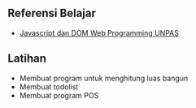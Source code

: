 ## Referensi Belajar

- [Javascript dan DOM Web Programming UNPAS](https://www.youtube.com/playlist?list=PLFIM0718LjIWB3YRoQbQh82ZewAGtE2-3)

## Latihan

- Membuat program untuk menghitung luas bangun
- Membuat todolist
- Membuat program POS
